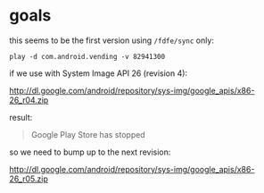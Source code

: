 # goals

this seems to be the first version using `/fdfe/sync` only:

~~~
play -d com.android.vending -v 82941300
~~~

if we use with System Image API 26 (revision 4):

<http://dl.google.com/android/repository/sys-img/google_apis/x86-26_r04.zip>

result:

> Google Play Store has stopped

so we need to bump up to the next revision:

<http://dl.google.com/android/repository/sys-img/google_apis/x86-26_r05.zip>
